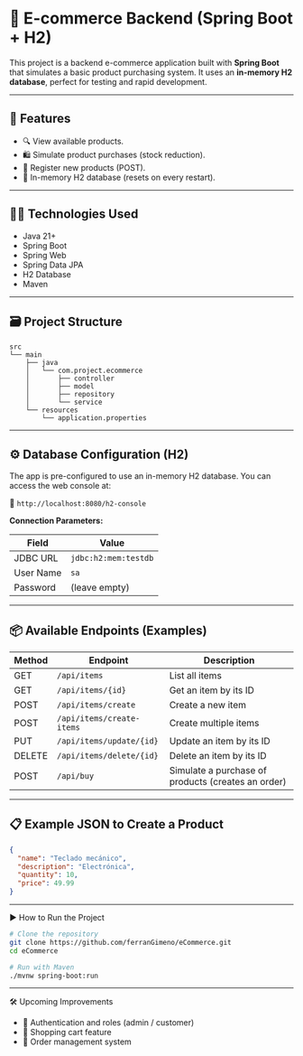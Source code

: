 # 🛒 E-commerce Backend (Spring Boot + H2)

This project is a backend e-commerce application built with **Spring Boot** that simulates a basic product purchasing system. It uses an **in-memory H2 database**, perfect for testing and rapid development.

---

## 🚀 Features

- 🔍 View available products.
- 🛍️ Simulate product purchases (stock reduction).
- 🧾 Register new products (POST).
- 🧹 In-memory H2 database (resets on every restart).

---

## 🧑‍💻 Technologies Used

- Java 21+
- Spring Boot
- Spring Web
- Spring Data JPA
- H2 Database
- Maven

---

## 🗃️ Project Structure

```
src
└── main
    ├── java
    │   └── com.project.ecommerce
    │       ├── controller
    │       ├── model
    │       ├── repository
    │       └── service
    └── resources
        └── application.properties
```

---

## ⚙️ Database Configuration (H2)

The app is pre-configured to use an in-memory H2 database. You can access the web console at:

📍 `http://localhost:8080/h2-console`

**Connection Parameters:**

| Field        | Value                |
|--------------|----------------------|
| JDBC URL     | `jdbc:h2:mem:testdb` |
| User Name    | `sa`                 |
| Password     | (leave empty)        |

---

## 📦 Available Endpoints (Examples)

| Method | Endpoint                  | Description                                         |
|--------|---------------------------|-----------------------------------------------------|
| GET    | `/api/items`              | List all items                                      |
| GET    | `/api/items/{id}`         | Get an item by its ID                              |
| POST   | `/api/items/create`       | Create a new item                                  |
| POST   | `/api/items/create-items` | Create multiple items                              |
| PUT    | `/api/items/update/{id}`  | Update an item by its ID                           |
| DELETE | `/api/items/delete/{id}`  | Delete an item by its ID                           |
| POST   | `/api/buy`                | Simulate a purchase of products (creates an order) |

---

## 📋 Example JSON to Create a Product

```json
{
  "name": "Teclado mecánico",
  "description": "Electrónica",
  "quantity": 10,
  "price": 49.99
}
```

---

▶️ How to Run the Project

```bash
# Clone the repository
git clone https://github.com/ferranGimeno/eCommerce.git
cd eCommerce

# Run with Maven
./mvnw spring-boot:run
```

---

🛠 Upcoming Improvements

- 🔐 Authentication and roles (admin / customer)
- 🛒 Shopping cart feature
- 🧾 Order management system

